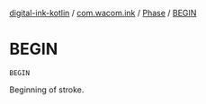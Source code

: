 [digital-ink-kotlin](../../index.md) / [com.wacom.ink](../index.md) / [Phase](index.md) / [BEGIN](./-b-e-g-i-n.md)

# BEGIN

`BEGIN`

Beginning of stroke.

